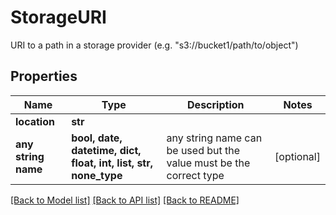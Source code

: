 # StorageURI

URI to a path in a storage provider (e.g. \"s3://bucket1/path/to/object\")

## Properties
Name | Type | Description | Notes
------------ | ------------- | ------------- | -------------
**location** | **str** |  | 
**any string name** | **bool, date, datetime, dict, float, int, list, str, none_type** | any string name can be used but the value must be the correct type | [optional]

[[Back to Model list]](../README.md#documentation-for-models) [[Back to API list]](../README.md#documentation-for-api-endpoints) [[Back to README]](../README.md)


